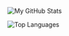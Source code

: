 <!--
**Raiondesu/Raiondesu** is a ✨ _special_ ✨ repository because its `README.md` (this file) appears on your GitHub profile.

Here are some ideas to get you started:

- 🔭 I’m currently working on ...
- 🌱 I’m currently learning ...
- 👯 I’m looking to collaborate on ...
- 🤔 I’m looking for help with ...
- 💬 Ask me about ...
- 📫 How to reach me: ...
- 😄 Pronouns: ...
- ⚡ Fun fact: ...
-->

![My GitHub Stats](https://github-readme-stats.vercel.app/api?username=Raiondesu&count_private=true&show_icons=true&custom_title=GitHub&nbsp;Stats)

![Top Languages](https://github-readme-stats.vercel.app/api/top-langs/?username=Raiondesu&layout=compact)
<!-- ![Wakatime stats](https://github-readme-stats.vercel.app/api/wakatime?username=Raiondesu) -->

